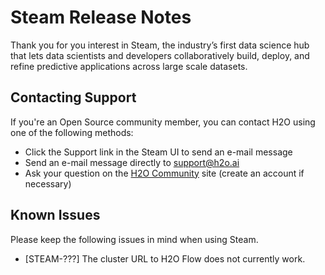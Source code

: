 # Steam Release Notes

Thank you for you interest in Steam, the industry’s first data science hub that lets data scientists and developers collaboratively build, deploy, and refine predictive applications across large scale datasets. 

## Contacting Support

If you're an Open Source community member, you can contact H2O using one of the following methods:

- Click the Support link in the Steam UI to send an e-mail message
- Send an e-mail message directly to <a href="mailto:support@h2o.ai">support@h2o.ai</a>
- Ask your question on the [H2O Community](https://community.h2o.ai/spaces/540/index.html) site (create an account if necessary)

## Known Issues

Please keep the following issues in mind when using Steam.

- [STEAM-???] The cluster URL to H2O Flow does not currently work.

